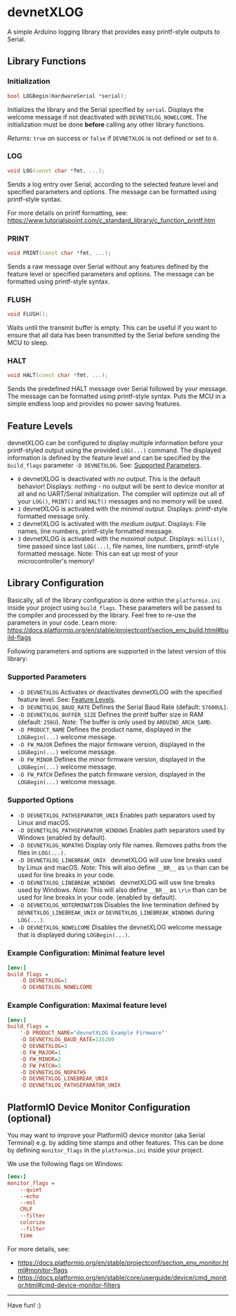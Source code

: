 # devnetXLOG
A simple Arduino logging library that provides easy printf-style outputs to Serial.

## Library Functions
### Initialization
```c++
bool LOGBegin(HardwareSerial *serial);
```
Initializes the library and the Serial specified by ```serial```.
Displays the welcome message if not deactivated with ```DEVNETXLOG_NOWELCOME```.
The initialization must be done **before** calling any other library functions.

*Returns:* ```true``` on success or ```false``` if ```DEVNETXLOG``` is not defined or set to ```0```.

### LOG
```c++
void LOG(const char *fmt, ...);
```
Sends a log entry over Serial, according to the selected feature level and specified parameters and options.
The message can be formatted using printf-style syntax.

For more details on printf formatting, see: https://www.tutorialspoint.com/c_standard_library/c_function_printf.htm

### PRINT
```c++
void PRINT(const char *fmt, ...);
```
Sends a raw message over Serial without any features defined by the feature level or specified parameters and options.
The message can be formatted using printf-style syntax.

### FLUSH
```c++
void FLUSH();
```
Waits until the transmit buffer is empty. 
This can be useful if you want to ensure that all data has been transmitted by the Serial before sending the MCU to sleep.

### HALT
```c++
void HALT(const char *fmt, ...);
```
Sends the predefined HALT message over Serial followed by your message.
The message can be formatted using printf-style syntax.
Puts the MCU in a simple endless loop and provides no power saving features.


## Feature Levels
devnetXLOG can be configured to display multiple information before your printf-styled output using the provided ```LOG(...)``` command.
The displayed information is defined by the feature level and can be specified by the ```build_flags``` parameter ```-D DEVNETXLOG```. See: [Supported Parameters](#supported-parameters).
- ```0```
	devnetXLOG is deactivated with *no output*. This is the default behavior!
	Displays: *nothing* - no output will be sent to device monitor at all and no UART/Serial initialization.
	The compiler will optimize out all of your ```LOG()```, ```PRINT()``` and ```HALT()``` messages and no memory will be used.
- ```1```
	devnetXLOG is activated with the *minimal output*.
	Displays: printf-style formatted message only.
- ```2```
	devnetXLOG is activated with the *medium output*.
	Displays: File names, line numbers, printf-style formatted message.
- ```3```
	devnetXLOG is activated with the *maximal output*.
	Displays: ```millis()```, time passed since last ```LOG(...)```, file names, line numbers, printf-style formatted message.
	Note: This can eat up most of your microcontroller's memory!

## Library Configuration
Basically, all of the library configuration is done within the ```platformio.ini``` inside your project using ```build_flags```.
These parameters will be passed to the compiler and processed by the library. Feel free to re-use the parameters in your code.
Learn more: https://docs.platformio.org/en/stable/projectconf/section_env_build.html#build-flags

Following parameters and options are supported in the latest version of this library:

### Supported Parameters
- ```-D DEVNETXLOG``` Activates or deactivates devnetXLOG with the specified feature level. See: [Feature Levels](#feature-levels).
- ```-D DEVNETXLOG_BAUD_RATE``` Defines the Serial Baud Rate (default: ```57600UL```).
- ```-D DEVNETXLOG_BUFFER_SIZE``` Defines the printf buffer size in RAM (default: ```256U```).
	*Note:* The buffer is only used by ``` ARDUINO_ARCH_SAMD ```.
- ```-D PRODUCT_NAME``` Defines the product name, displayed in the ```LOGBegin(...)``` welcome message.
- ```-D FW_MAJOR``` Defines the major firmware version, displayed in the ```LOGBegin(...)``` welcome message.
- ```-D FW_MINOR``` Defines the minor firmware version, displayed in the ```LOGBegin(...)``` welcome message.
- ```-D FW_PATCH``` Defines the patch firmware version, displayed in the ```LOGBegin(...)``` welcome message.

### Supported Options
- ```-D DEVNETXLOG_PATHSEPARATOR_UNIX``` Enables path separators used by Linux and macOS.
- ```-D DEVNETXLOG_PATHSEPARATOR_WINDOWS``` Enables path separators used by Windows (enabled by default).
- ```-D DEVNETXLOG_NOPATHS``` Display only file names. Removes paths from the files in ```LOG(...)```. 
- ```-D DEVNETXLOG_LINEBREAK_UNIX ``` devnetXLOG will usw line breaks used by Linux and macOS.
	*Note:* This will also define ```__BR__``` as ```\n``` than can be used for line breaks in your code.
- ```-D DEVNETXLOG_LINEBREAK_WINDOWS ``` devnetXLOG will usw line breaks used by Windows.
	*Note:* This will also define ```__BR__``` as ```\r\n``` than can be used for line breaks in your code. (enabled by default).
- ```-D DEVNETXLOG_NOTERMINATION``` Disables the line termination defined by ```DEVNETXLOG_LINEBREAK_UNIX``` or ```DEVNETXLOG_LINEBREAK_WINDOWS``` during ```LOG(...)```.
- ```-D DEVNETXLOG_NOWELCOME``` Disables the devnetXLOG welcome message that is displayed during ```LOGBegin(...)```.


### Example Configuration: Minimal feature level
```ini
[env:]
build_flags =
	-D DEVNETXLOG=1
	-D DEVNETXLOG_NOWELCOME
```
### Example Configuration: Maximal feature level
```ini
[env:]
build_flags =
	'-D PRODUCT_NAME="devnetXLOG Example Firmware"'
	-D DEVNETXLOG_BAUD_RATE=115200
	-D DEVNETXLOG=3
	-D FW_MAJOR=1
	-D FW_MINOR=2
	-D FW_PATCH=3	
	-D DEVNETXLOG_NOPATHS
	-D DEVNETXLOG_LINEBREAK_UNIX
	-D DEVNETXLOG_PATHSEPARATOR_UNIX
```

## PlatformIO Device Monitor Configuration (optional)
You may want to improve your PlatformIO device monitor (aka Serial Terminal) e.g. by adding time stamps and other features.
This can be done by defining ```monitor_flags``` in the ```platformio.ini``` inside your project.

We use the following flags on Windows:
```ini
[env:]
monitor_flags =
	--quiet
	--echo
	--eol
	CRLF
	--filter
	colorize
	--filter
	time
```
For more details, see:
- https://docs.platformio.org/en/stable/projectconf/section_env_monitor.html#monitor-flags
- https://docs.platformio.org/en/stable/core/userguide/device/cmd_monitor.html#cmd-device-monitor-filters

---
Have fun! :)
